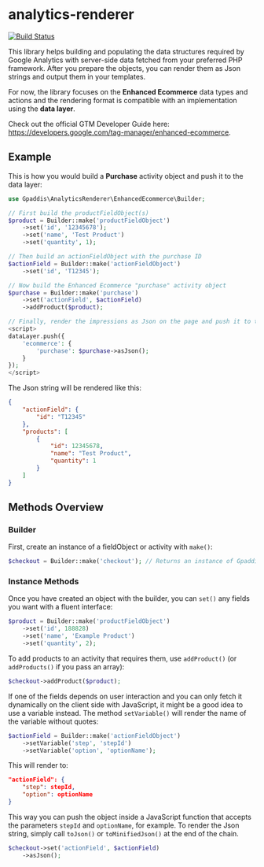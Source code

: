 # analytics-renderer
[![Build Status](https://travis-ci.org/gpaddis/analytics-renderer.svg?branch=master)](https://travis-ci.org/gpaddis/analytics-renderer)

This library helps building and populating the data structures required by Google Analytics with server-side data fetched from your preferred PHP framework. After you prepare the objects, you can render them as Json strings and output them in your templates.

For now, the library focuses on the **Enhanced Ecommerce** data types and actions and the rendering format is compatible with an implementation using the **data layer**.

Check out the official GTM Developer Guide here: https://developers.google.com/tag-manager/enhanced-ecommerce.

## Example
This is how you would build a **Purchase** activity object and push it to the data layer:

```php
use Gpaddis\AnalyticsRenderer\EnhancedEcommerce\Builder;

// First build the productFieldObject(s)
$product = Builder::make('productFieldObject')
    ->set('id', '12345678');
    ->set('name', 'Test Product')
    ->set('quantity', 1);

// Then build an actionFieldObject with the purchase ID
$actionField = Builder::make('actionFieldObject')
    ->set('id', 'T12345');

// Now build the Enhanced Ecommerce "purchase" activity object
$purchase = Builder::make('purchase')
    ->set('actionField', $actionField)
    ->addProduct($product);

// Finally, render the impressions as Json on the page and push it to the data layer.
<script>
dataLayer.push({
    'ecommerce': {
        'purchase': $purchase->asJson();
    }
});
</script>
```

The Json string will be rendered like this:
```json
{
    "actionField": {
        "id": "T12345"
    },
    "products": [
        {
            "id": 12345678,
            "name": "Test Product",
            "quantity": 1
        }
    ]
}
```

## Methods Overview
### Builder
First, create an instance of a fieldObject or activity with `make()`:
```php
$checkout = Builder::make('checkout'); // Returns an instance of Gpaddis\AnalyticsRenderer\EnhancedEcommerce\Activity\Checkout'
```

### Instance Methods
Once you have created an object with the builder, you can `set()` any fields you want with a fluent interface:
```php
$product = Builder::make('productFieldObject')
    ->set('id', 188828)
    ->set('name', 'Example Product')
    ->set('quantity', 2);
```

To add products to an activity that requires them, use `addProduct()` (or `addProducts()` if you pass an array):
```php
$checkout->addProduct($product);
```


If one of the fields depends on user interaction and you can only fetch it dynamically on the client side with JavaScript, it might be a good idea to use a variable instead. The method `setVariable()` will render the name of the variable without quotes:

```php
$actionField = Builder::make('actionFieldObject')
    ->setVariable('step', 'stepId')
    ->setVariable('option', 'optionName');
```

This will render to:
```json
"actionField": {
    "step": stepId,
    "option": optionName
}
```

This way you can push the object inside a JavaScript function that accepts the parameters `stepId` and `optionName`, for example. To render the Json string, simply call `toJson()` or `toMinifiedJson()` at the end of the chain.
```php
$checkout->set('actionField', $actionField)
    ->asJson();
```